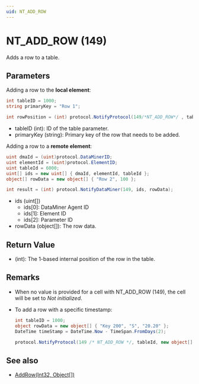 ```yaml
---
uid: NT_ADD_ROW
---
```


# NT_ADD_ROW (149)

Adds a row to a table.

## Parameters

Adding a row to the **local element**:

```csharp
int tableID = 1000;
string primaryKey = "Row 1";

int rowPosition = (int) protocol.NotifyProtocol(149/*NT_ADD_ROW*/ , tableID, primaryKey);
```

- tableID (int): ID of the table parameter.
- primaryKey (string): Primary key of the row that needs to be added.

Adding a row to a **remote element**:

```csharp
uint dmaId = (uint)protocol.DataMinerID;
uint elementId = (uint)protocol.ElementID;
uint tableId = 6000;
uint[] ids = new uint[] { dmaId, elementId, tableId };
object[] rowData = new object[] { "Row 2", 100 };

int result = (int) protocol.NotifyDataMiner(149, ids, rowData);
```

- ids (uint[])
  - ids[0]: DataMiner Agent ID
  - ids[1]: Element ID
  - ids[2]: Parameter ID
- rowData (object[]): The row data.

## Return Value

- (int): The 1-based internal position of the row in the table.

## Remarks

- When no value is provided for a cell with NT_ADD_ROW (149), the cell will be set to *Not initialized*.<!-- RN 19707 -->
- To add a row with a specific timestamp:

  ```csharp
  int tableID = 1000;
  object rowData = new object[] { "Key 200", "S", "20.20" };
  DateTime timeStamp = DateTime.Now - TimeSpan.FromDays(2);

  protocol.NotifyProtocol(149 /* NT_ADD_ROW */, tableId, new object[] { rowData, timeStamp });
  ```

## See also

- [AddRow(Int32, Object[])](xref:Skyline.DataMiner.Scripting.SLProtocol.AddRow(System.Int32,System.Object[]))
